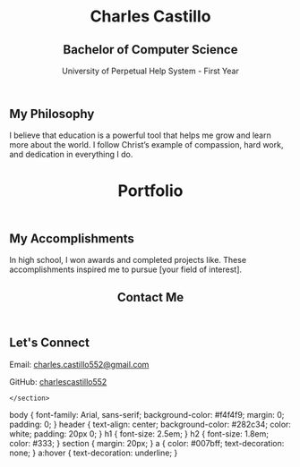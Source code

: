 <!DOCTYPE html>
<html lang="en">
<head>
    <meta charset="UTF-8">
    <meta name="viewport" content="width=device-width, initial-scale=1.0">
    <link rel="stylesheet" href="styles.css">
</head>
<body>
    <header>
        <h1>Charles Castillo </h1>
        <h2>Bachelor of Computer Science </h2>
        <p>University of Perpetual Help System - First Year</p>
    </header>
    <section>
        <h2>My Philosophy</h2>
        <p>I believe that education is a powerful tool that helps me grow and learn more about the world. I follow Christ’s example of compassion, hard work, and dedication in everything I do.</p>
    </section>
</body>
</html>

<!DOCTYPE html>
<html lang="en">
<head>
    <meta charset="UTF-8">
    <meta name="viewport" content="width=device-width, initial-scale=1.0">
    <link rel="stylesheet" href="styles.css">
</head>
<body>
    <header>
        <h1>Portfolio</h1>
    </header>
    <section>
        <h2>My Accomplishments</h2>
        <p>In high school, I won awards and completed projects like. These accomplishments inspired me to pursue [your field of interest].</p
    </section>
</body>
</html>


<html lang="en">
<head>
    <meta charset="UTF-8">
    <meta name="viewport" content="width=device-width, initial-scale=1.0">
    <link rel="stylesheet" href="styles.css">
</head>
<body>
    <header>
        <h1>Contact Me</h1>
    </header>
    <section>
        <h2>Let's Connect</h2>
        <p>Email: <a href="mailto:youremail@example.com">charles.castillo552@gmail.com</a></p>
        <p>GitHub: <a href="https://github.com/yourusername">charlescastillo552</a></p>
        
    </section>
</body>
</html>

body {
    font-family: Arial, sans-serif;
    background-color: #f4f4f9;
    margin: 0;
    padding: 0;
}
header {
    text-align: center;
    background-color: #282c34;
    color: white;
    padding: 20px 0;
}
h1 {
    font-size: 2.5em;
}
h2 {
    font-size: 1.8em;
    color: #333;
}
section {
    margin: 20px;
}
a {
    color: #007bff;
    text-decoration: none;
}
a:hover {
    text-decoration: underline;
}
